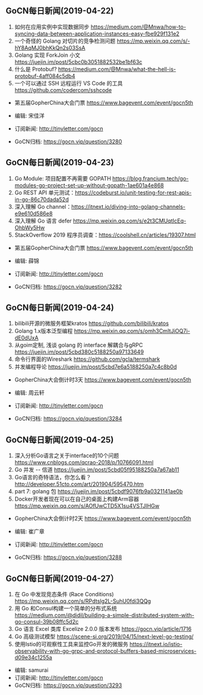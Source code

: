 ## GoCN每日新闻(2019-04-22)

1. 如何在应用实例中实现数据同步 https://medium.com/@Mnwa/how-to-syncing-data-between-application-instances-easy-fbe929f131e2
2. 一个奇怪的 Golang 对切片的竞争检测问题 https://mp.weixin.qq.com/s/-hY8AqMJ0bhKkQn2s03SsA
3. Golang 实现 ForkJoin 小文 https://juejin.im/post/5cbc0b3051882532be1bf63c
4. 什么是 Protobuf? https://medium.com/@Mnwa/what-the-hell-is-protobuf-4aff084c5db4
5. 一个可以通过 SSH 远程运行 VS Code 的工具 https://github.com/codercom/sshcode

- 第五届GopherChina大会门票 https://www.bagevent.com/event/gocn5th

- 编辑: 宋佳洋
- 订阅新闻: http://tinyletter.com/gocn
- GoCN归档: https://gocn.vip/question/3280

## GoCN每日新闻(2019-04-23)

1. Go Module: 项目配置不再需要 GOPATH  https://blog.francium.tech/go-modules-go-project-set-up-without-gopath-1ae601a4e868
2. Go REST API 单元测试：https://codeburst.io/unit-testing-for-rest-apis-in-go-86c70dada52d
2. 深入理解 Go channel：https://itnext.io/diving-into-golang-channels-e9e610d586e8
4. 深入理解 Go 语言 defer https://mp.weixin.qq.com/s/e2t3CMUqtIcEq-OhbWy5Hw 
5. StackOverflow 2019 程序员调查：https://coolshell.cn/articles/19307.html

- 第五届GopherChina大会门票 https://www.bagevent.com/event/gocn5th

- 编辑: 薛锦
- 订阅新闻: http://tinyletter.com/gocn
- GoCN归档: https://gocn.vip/question/3282

## GoCN每日新闻(2019-04-24)

1. bilibili开源的微服务框架kratos https://github.com/bilibili/kratos
2. Golang 1.x版本泛型编程 https://mp.weixin.qq.com/s/omh3CmItJiOQ7i-dE0dUxA
3. 从goim定制, 浅谈 golang 的 interface 解耦合与gRPC https://juejin.im/post/5cbd380c5188250a97133649
4. 命令行界面的Wireshark https://github.com/gcla/termshark
5. 并发编程导论 https://juejin.im/post/5cbd7e6a5188250a7c4c8b0d

- GopherChina大会倒计时3天 https://www.bagevent.com/event/gocn5th

- 编辑: 周云轩
- 订阅新闻: http://tinyletter.com/gocn
- GoCN归档: https://gocn.vip/question/3284

## GoCN每日新闻(2019-04-25)

1. 深入分析Go语言之关于interface的10个问题 https://www.cnblogs.com/qcrao-2018/p/10766091.html
2. Go 并发 -- 信道 https://juejin.im/post/5cbd05f95188250a7a67ab11
3. Go语言的奇特语法，你怎么看？ http://developer.51cto.com/art/201904/595470.htm
4. part 7: golang 包 https://juejin.im/post/5cbdf9076fb9a0321141ae0b
5. Docker开发者现在可以在自己的桌面上构建Arm容器 https://mp.weixin.qq.com/s/AOfUwCTD5X1su4VSTJIHGw

- GopherChina大会倒计时2天 https://www.bagevent.com/event/gocn5th

- 编辑: 崔广章
- 订阅新闻: http://tinyletter.com/gocn
- GoCN归档: https://gocn.vip/question/3288


## GoCN每日新闻(2019-04-27）

1. 在 Go 中发现竞态条件 (Race Conditions) https://mp.weixin.qq.com/s/RPdtslg2L-SuhU0fdi3QQg
2. 用 Go 和Consul构建一个简单的分布式系统  https://medium.com/@didil/building-a-simple-distributed-system-with-go-consul-39b08ffc5d2c
3. Go 语言 Excel 类库 Excelize 2.0.0 版本发布 https://gocn.vip/article/1716
4. Go 高级测试模型 https://scene-si.org/2019/04/15/next-level-go-testing/
5. 使用Istio的可观察性工具来监控Go开发的微服务 https://itnext.io/istio-observability-with-go-grpc-and-protocol-buffers-based-microservices-d09e34c1255a

- 编辑: samurai
- 订阅新闻: http://tinyletter.com/gocn
- GoCN归档: https://gocn.vip/question/3293
